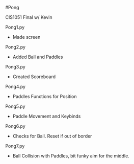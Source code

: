#Pong

CIS1051 Final w/ Kevin

Pong1.py
- Made screen

Pong2.py
- Added Ball and Paddles

Pong3.py
- Created Scoreboard

Pong4.py
- Paddles Functions for Position

Pong5.py
- Paddle Movement and Keybinds

Pong6.py
- Checks for Ball. Reset if out of border

Pong7.py 
- Ball Collision with Paddles, bit funky aim for the middle. 
